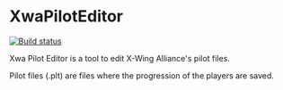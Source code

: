 # XwaPilotEditor

[![Build status](https://ci.appveyor.com/api/projects/status/3wg59m4l7h6hcr61/branch/main?svg=true)](https://ci.appveyor.com/project/JeremyAnsel/xwapiloteditor/branch/main)

Xwa Pilot Editor is a tool to edit X-Wing Alliance's pilot files.

Pilot files (.plt) are files where the progression of the players are saved.
